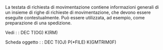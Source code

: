 La testata di richiesta di movimentazione contiene informazioni generali di un insieme di righe di richieste di   movimentazione, che devono essere eseguite contestualmente.
Può essere utilizzata, ad esempio, come preparazione di una spedizione.

Vedi
 :  : DEC T(OG) K(RM)

Scheda oggetto
 :  : DEC T(OJ) P(*FILE) K(GMTRIM0F)
